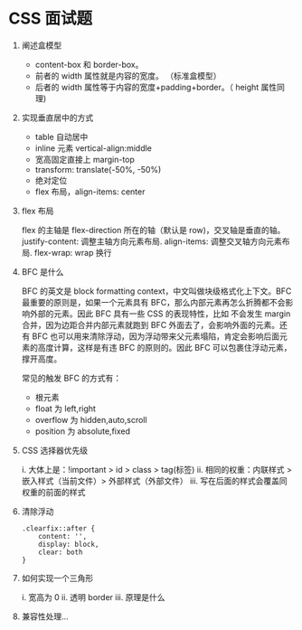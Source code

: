 # CSS 面试题

1. 阐述盒模型

    - content-box 和 border-box。  
    - 前者的 width 属性就是内容的宽度。  （标准盒模型）
    - 后者的 width 属性等于内容的宽度+padding+border。（ height 属性同理)

2. 实现垂直居中的方式

    - table 自动居中
    - inline 元素 vertical-align:middle
    - 宽高固定直接上 margin-top
    - transform: translate(-50%, -50%)
    - 绝对定位
    - flex 布局，align-items: center

3. flex 布局

    flex 的主轴是 flex-direction 所在的轴（默认是 row)，交叉轴是垂直的轴。
    justify-content: 调整主轴方向元素布局.
    align-items: 调整交叉轴方向元素布局.
    flex-wrap: wrap 换行

4. BFC 是什么

    BFC 的英文是 block formatting context，中文叫做块级格式化上下文。BFC 最重要的原则是，如果一个元素具有 BFC，那么内部元素再怎么折腾都不会影响外部的元素。因此 BFC 具有一些 CSS 的表现特性，比如 不会发生 margin 合并，因为边距合并内部元素就跑到 BFC 外面去了，会影响外面的元素。还有 BFC 也可以用来清除浮动，因为浮动带来父元素塌陷，肯定会影响后面元素的高度计算，这样是有违 BFC 的原则的。因此 BFC 可以包裹住浮动元素，撑开高度。

    常见的触发 BFC 的方式有：

    -  <html> 根元素
    - float 为 left,right
    - overflow 为 hidden,auto,scroll
    - position 为 absolute,fixed

5. CSS 选择器优先级

    i. 大体上是：!important > id > class > tag(标签)
    ii. 相同的权重：内联样式 > 嵌入样式（当前文件）> 外部样式（外部文件）
    iii. 写在后面的样式会覆盖同权重的前面的样式

6. 清除浮动

    ```
    .clearfix::after {
        content: '',
        display: block,
        clear: both
    }
    ```
7. 如何实现一个三角形

    i. 宽高为 0
    ii. 透明 border
    iii. 原理是什么

8. 兼容性处理...
    